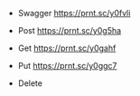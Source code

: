 
- Swagger
https://prnt.sc/y0fvli

- Post
https://prnt.sc/y0g5ha

- Get
https://prnt.sc/y0gahf

- Put
https://prnt.sc/y0ggc7

- Delete
